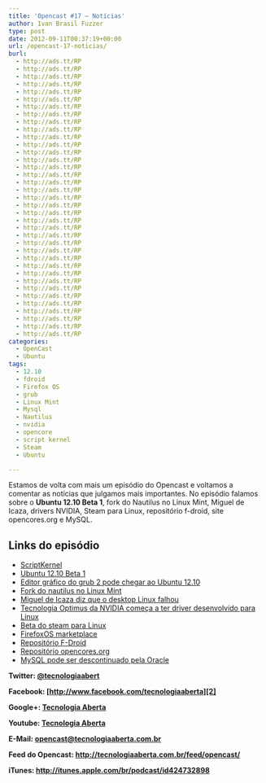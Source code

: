 ```yaml
---
title: 'Opencast #17 – Notícias'
author: Ivan Brasil Fuzzer
type: post
date: 2012-09-11T00:37:19+00:00
url: /opencast-17-noticias/
burl:
  - http://ads.tt/RP
  - http://ads.tt/RP
  - http://ads.tt/RP
  - http://ads.tt/RP
  - http://ads.tt/RP
  - http://ads.tt/RP
  - http://ads.tt/RP
  - http://ads.tt/RP
  - http://ads.tt/RP
  - http://ads.tt/RP
  - http://ads.tt/RP
  - http://ads.tt/RP
  - http://ads.tt/RP
  - http://ads.tt/RP
  - http://ads.tt/RP
  - http://ads.tt/RP
  - http://ads.tt/RP
  - http://ads.tt/RP
  - http://ads.tt/RP
  - http://ads.tt/RP
  - http://ads.tt/RP
  - http://ads.tt/RP
  - http://ads.tt/RP
  - http://ads.tt/RP
  - http://ads.tt/RP
  - http://ads.tt/RP
  - http://ads.tt/RP
  - http://ads.tt/RP
  - http://ads.tt/RP
  - http://ads.tt/RP
  - http://ads.tt/RP
  - http://ads.tt/RP
  - http://ads.tt/RP
  - http://ads.tt/RP
  - http://ads.tt/RP
  - http://ads.tt/RP
  - http://ads.tt/RP
categories:
  - OpenCast
  - Ubuntu
tags:
  - 12.10
  - fdroid
  - Firefox OS
  - grub
  - Linux Mint
  - Mysql
  - Nautilus
  - nvidia
  - opencore
  - script kernel
  - Steam
  - Ubuntu

---
```

Estamos de volta com mais um episódio do Opencast e voltamos a comentar as notícias que julgamos mais importantes. No episódio falamos sobre o **Ubuntu 12.10 Beta 1**, fork do Nautilus no Linux Mint, Miguel de Icaza, drivers NVIDIA, Steam para Linux, repositório f-droid, site opencores.org e MySQL.

## Links do episódio

  * <a href="http://sourceforge.net/projects/scriptkernel/" target="_blank" rel="nofollow">ScriptKernel</a>
  * <a href="http://www.ubuntubrsc.com/primeiro-beta-ubuntu-12-10-quantal-quetzal-lancado.html" target="_blank" rel="nofollow">Ubuntu 12.10 Beta 1</a>
  * <a href="http://www.ubuntubrsc.com/editor-grafico-para-grub2-pode-chegar-ubuntu-12-10.html" target="_blank" rel="nofollow">Editor gráfico do grub 2 pode chegar ao Ubuntu 12.10</a>
  * <a href="http://www.omgubuntu.co.uk/2012/09/linux-mint-explain-nautilus-fork-call-new-version-a-catastrophe" target="_blank" rel="nofollow">Fork do nautilus no Linux Mint</a>
  * <a href="http://br-linux.org/2012/icaza-diz-que-o-desktop-linux-falhou-cnn-diz-que-foi-a-apple-quem-matou-e-linus-diz-que-a-culpa-nao-foi-do-kernel/" target="_blank" rel="nofollow">Miguel de Icaza diz que o desktop Linux falhou</a>
  * <a href="http://www.ubuntubrsc.com/nvidia-comeca-trabalhar-suporte-tecnologia-optimus-para-linux.html" target="_blank" rel="nofollow">Tecnologia Optimus da NVIDIA começa a ter driver desenvolvido para Linux</a>
  * <a href="http://www.ubuntubrsc.com/versao-beta-steam-para-linux-pode-lancada-alguns-dias.html" target="_blank" rel="nofollow">Beta do steam para Linux</a>
  * <a href="http://www.engadget.com/2012/09/03/firefox-os-marketplace-leaks-in-current-form/" target="_blank" rel="nofollow">FirefoxOS marketplace</a>
  * <a href="http://br-linux.org/2012/open-source-mesmo-repositorio-f-droid/" target="_blank" rel="nofollow">Repositório F-Droid</a>
  * <a href="http://opencores.org/" target="_blank" rel="nofollow">Repositório opencores.org</a>
  * <a href="http://sejalivre.org/mysql-podera-ser-descontinuado-pela-oracle/" target="_blank" rel="nofollow">MySQL pode ser descontinuado pela Oracle</a>

**Twitter: [@tecnologiaabert][1]**

**Facebook: [http://www.facebook.com/tecnologiaaberta][2]**

**Google+: [Tecnologia Aberta][3]**

**Youtube: [Tecnologia Aberta][4]**

**E-Mail: <opencast@tecnologiaaberta.com.br>**

**Feed do Opencast: <http://tecnologiaaberta.com.br/feed/opencast/>**

**iTunes: <a href="http://itunes.apple.com/br/podcast/id424732898" target="_blank" rel="nofollow">http://itunes.apple.com/br/podcast/id424732898</a>**

&nbsp;

 [1]: http://twitter.com/tecnologiaabert
 [2]: https://www.facebook.com/tecnologiaaberta
 [3]: https://plus.google.com/u/0/b/114491525240353631044/114491525240353631044/about
 [4]: http://youtube.com/tecnologiaaberta
